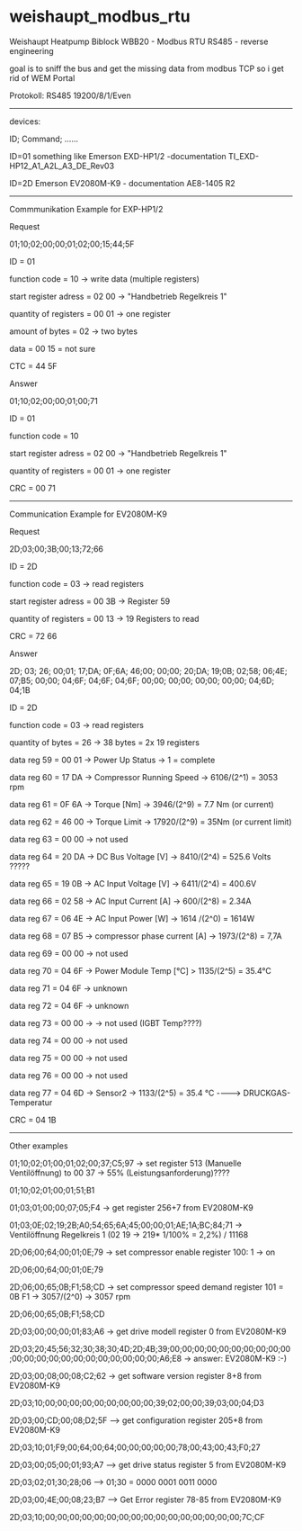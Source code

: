 # weishaupt_modbus_rtu
Weishaupt Heatpump Biblock WBB20 - Modbus RTU RS485 - reverse engineering

goal is to sniff the bus and get the missing data from modbus TCP so i get rid of WEM Portal

Protokoll:
RS485 19200/8/1/Even

--------------------------------------

devices:

ID; Command; ......

ID=01 something like Emerson EXD-HP1/2 -documentation TI_EXD-HP12_A1_A2L_A3_DE_Rev03

ID=2D Emerson EV2080M-K9 - documentation AE8-1405 R2

--------------------------------------
Commmunikation Example for EXP-HP1/2

Request

01;10;02;00;00;01;02;00;15;44;5F

ID = 01

function code = 10 -> write data (multiple registers)

start register adress = 02 00 -> "Handbetrieb Regelkreis 1"

quantity of registers = 00 01 -> one register

amount of bytes = 02 -> two bytes

data = 00 15 = not sure

CTC = 44 5F

Answer

01;10;02;00;00;01;00;71

ID = 01

function code = 10 

start register adress = 02 00 -> "Handbetrieb Regelkreis 1"

quantity of registers = 00 01 -> one register

CRC = 00 71

--------------------------------------

Communication Example for EV2080M-K9

Request

2D;03;00;3B;00;13;72;66

ID = 2D

function code = 03 -> read registers

start register adress = 00 3B -> Register 59

quantity of registers = 00 13 -> 19 Registers to read

CRC = 72 66


Answer

2D; 03; 26; 00;01; 17;DA; 0F;6A; 46;00; 00;00; 20;DA; 19;0B; 02;58; 06;4E; 07;B5; 00;00; 04;6F; 04;6F; 04;6F; 00;00; 00;00; 00;00; 00;00; 04;6D; 04;1B

ID = 2D

function code = 03 -> read registers

quantity of bytes = 26 -> 38 bytes = 2x 19 registers

data reg 59 = 00 01 -> Power Up Status -> 1 = complete

data reg 60 = 17 DA -> Compressor Running Speed -> 6106/(2^1) = 3053 rpm

data reg 61 = 0F 6A -> Torque [Nm] -> 3946/(2^9) = 7.7 Nm (or current)

data reg 62 = 46 00 -> Torque Limit -> 17920/(2^9) = 35Nm (or current limit)

data reg 63 = 00 00 -> not used

data reg 64 = 20 DA -> DC Bus Voltage [V] -> 8410/(2^4) = 525.6 Volts ?????

data reg 65 = 19 0B -> AC Input Voltage [V] -> 6411/(2^4) = 400.6V

data reg 66 = 02 58 -> AC Input Current [A] -> 600/(2^8) = 2.34A

data reg 67 = 06 4E -> AC Input Power [W] -> 1614 /(2^0) = 1614W

data reg 68 = 07 B5 -> compressor phase current [A] -> 1973/(2^8) = 7,7A

data reg 69 = 00 00 -> not used

data reg 70 = 04 6F -> Power Module Temp [°C] > 1135/(2^5) = 35.4°C

data reg 71 = 04 6F -> unknown

data reg 72 = 04 6F -> unknown

data reg 73 = 00 00 ->  -> not used (IGBT Temp????)

data reg 74 = 00 00 -> not used

data reg 75 = 00 00 -> not used

data reg 76 = 00 00 -> not used

data reg 77 = 04 6D -> Sensor2 -> 1133/(2^5) = 35.4 °C ----> DRUCKGAS-Temperatur

CRC = 04 1B


------------------------------ 
Other examples

01;10;02;01;00;01;02;00;37;C5;97 -> set register 513 (Manuelle Ventilöffnung) to  00 37 -> 55% (Leistungsanforderung)????

01;10;02;01;00;01;51;B1


01;03;01;00;00;07;05;F4 -> get register 256+7  from EV2080M-K9

01;03;0E;02;19;2B;A0;54;65;6A;45;00;00;01;AE;1A;BC;84;71 -> Ventilöffnung Regelkreis 1 (02 19 -> 219* 1/100% = 2,2%) / 11168

2D;06;00;64;00;01;0E;79 -> set compressor enable register 100: 1 -> on

2D;06;00;64;00;01;0E;79


2D;06;00;65;0B;F1;58;CD -> set compressor speed demand register 101 = 0B F1 -> 3057/(2^0)  -> 3057 rpm

2D;06;00;65;0B;F1;58;CD


2D;03;00;00;00;01;83;A6 -> get drive modell register 0 from EV2080M-K9

2D;03;20;45;56;32;30;38;30;4D;2D;4B;39;00;00;00;00;00;00;00;00;00;00;00;00;00;00;00;00;00;00;00;00;00;00;A6;E8 -> answer: EV2080M-K9 :-)


2D;03;00;08;00;08;C2;62 -> get software version register 8+8 from EV2080M-K9

2D;03;10;00;00;00;00;00;00;00;00;00;39;02;00;00;39;03;00;04;D3


2D;03;00;CD;00;08;D2;5F --> get configuration register 205+8 from EV2080M-K9

2D;03;10;01;F9;00;64;00;64;00;00;00;00;00;78;00;43;00;43;F0;27


2D;03;00;05;00;01;93;A7  --> get drive status register 5 from EV2080M-K9

2D;03;02;01;30;28;06 --> 01;30 = 0000 0001 0011 0000 


2D;03;00;4E;00;08;23;B7  --> Get Error register 78-85 from EV2080M-K9

2D;03;10;00;00;00;00;00;00;00;00;00;00;00;00;00;00;00;00;7C;CF
